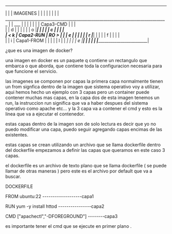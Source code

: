 ___________________________________________________________________________________________________
|                                                                                                   |
|                                      IMAGENES                                                     | 
|                                                                                                   |
|                                                                                                   | 
|                                                                                                   |
|         ______________________________________________________________________________         _  |
|    ___  |                                                                             |         | | 
|   |     |                         Capa3-CMD                                           |         | |  
|   |  d  |                                                                             |         | |
|   |  o  |_____________________________________________________________________________|         | |
|   |  c  |                                                                             |         | |   
|  <   k  |                         Capa2-RUN                                           |   RO    > |
|   |  e  |                                                                             |         | |
|   |  r  |_____________________________________________________________________________|         | |
|   |  f  |                                                                             |         | |   
|   |  i  |                         Capa1-FROM                                          |         | | 
|   |  l  |                                                                             |        _| |
|   |  e  |_____________________________________________________________________________|           | 
|   |___                                                                                            |
|___________________________________________________________________________________________________|




¿que es una imagen de docker?

una imagen en docker es un paquete q contiene un rectangulo que embarca o que aborda, que contiene toda la configuracion necesaria para que funcione el servicio.

las imagenes se componen por capas la primera capa normalmente tienen un from signfica dentro de la imagen que sistema operativo voy a utilizar, aqui hemos hecho un ejemplo con 3 capas pero un container puede contener muchas mas capas, en la capa dos de esta imagen tenemos un run, la instruccion run significa que va a haber despues del sistema operativo como apache etc... y la 3 capa va a contener el cmd y esto es la linea que va a ejecutar el contenedor.

estas capas dentro de la imagen son de solo lectura es decir que yo no puedo modificar una capa, puedo seguir agregando capas encimas de las existentes.

estas capas se crean utilizando un archivo que se llama dockerfile dentro del dockerfile empezamos a definir las capas que queramos en este caso 3 capas.

el dockerfile es un archivo de texto plano que se llama dockerfile ( se puede llamar de otras maneras ) pero este es el archivo por default que va a buscar.


DOCKERFILE

FROM ubuntu:22         -------------------capa1

RUN yum -y install httod  ----------------capa2

CMD ["apachectl","-DFOREGROUND"]  --------capa3


es importante tener el cmd que se ejecute en primer plano .

